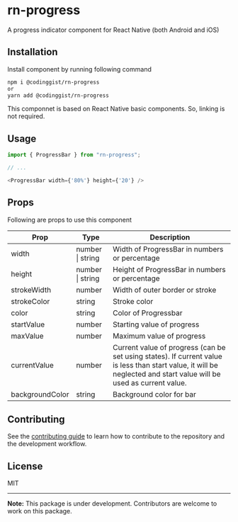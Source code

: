 # rn-progress

A progress indicator component for React Native (both Android and iOS)

## Installation

Install component by running following command

```sh
npm i @codinggist/rn-progress
or
yarn add @codinggist/rn-progress
```

This componnet is based on React Native basic components. So, linking is not required.

## Usage

```js
import { ProgressBar } from "rn-progress";

// ...

<ProgressBar width={'80%'} height={'20'} />
```

## Props

Following are props to use this component

| Prop | Type | Description |
| ------ | ------ | ------ |
| width | number \| string | Width of ProgressBar in numbers or percentage |
| height | number \| string | Height of ProgressBar in numbers or percentage |
| strokeWidth | number | Width of outer border or stroke |
| strokeColor | string | Stroke color |
| color | string | Color of Progressbar |
| startValue | number | Starting value of progress |
| maxValue | number | Maximum value of progress |
| currentValue | number | Current value of progress (can be set using states). If current value is less than start value, it will be neglected and start value will be used as current value. |
| backgroundColor | string | Background color for bar |

## Contributing

See the [contributing guide](CONTRIBUTING.md) to learn how to contribute to the repository and the development workflow.

## License

MIT

---
**Note:**
This package is under development. Contributors are welcome to work on this package.